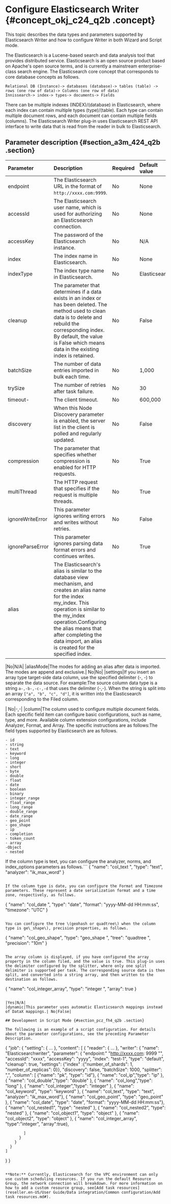 # Configure Elasticsearch Writer {#concept_okj_c24_q2b .concept}

This topic describes the data types and parameters supported by Elasticsearch Writer and how to configure Writer in both Wizard and Script mode.

The Elasticsearch is a Lucene-based search and data analysis tool that provides distributed service. Elasticsearch is an open source product based on Apache's open source terms, and is currently a mainstream enterprise-class search engine. The Elasticsearch core concept that corresponds to core database concepts as follows.

```
Relational DB (Instance)-> databases (database)-> tables (table) -> rows (one row of data)-> Columns (one row of data)
Innissearch-> index-> types-> documents-> Fields
```

There can be multiple indexes \(INDEX\)/\(database\) in Elasticsearch, where each index can contain multiple types \(type\)/\(table\). Each type can contain multiple document rows, and each document can contain multiple fields \(columns\). The Elasticsearch Writer plug-in uses Elasticsearch REST API interface to write data that is read from the reader in bulk to Elasticsearch.

## Parameter description​ {#section_a3m_424_q2b .section}

|Parameter|Description|Required|Default value|
|:--------|:----------|:-------|:------------|
|endpoint|The Elasticsearch URL in the format of `http://xxxx.com:9999`.|No|None|
|accessId|The Elasticsearch user name, which is used for authorizing an Elasticsearch connection.|No|None|
|accessKey|The password of the Elasticsearch instance.|No|N/A|
|index|The index name in Elasticsearch.|No|None|
|indexType|The index type name in Elasticsearch.|No|Elasticsearch|
|cleanup|The parameter that determines if a data exists in an index or has been deleted. The method used to clean data is to delete and rebuild the corresponding index. By default, the value is False which means data in the existing index is retained.|No|False|
|batchSize|The number of data entries imported in bulk each time.|No|1,000|
|trySize|The number of retries after task failure.|No|30|
|timeout-|The client timeout.|No|600,000|
|discovery|When this Node Discovery parameter is enabled, the server list in the client is polled and regularly updated.|No|False|
|compression|The parameter that specifies whether compression is enabled for HTTP requests.|No|True|
|multiThread|The HTTP request that specifies if the request is multiple threads.|No|True|
|ignoreWriteError|This parameter ignores writing errors and writes without retries.|No|False|
|ignoreParseError|This parameter ignores parsing data format errors and continues writes.|No|True|
|alias|The Elasticsearch's alias is similar to the database view mechanism, and creates an alias name for the index my\_index. This operation is similar to the my\_index operation.Configuring the alias means that after completing the data import, an alias is created for the specified index.

|No|N/A|
|aliasMode|The modes for adding an alias after data is imported. The modes are append and exclusive.| No|No|
|settings|If you insert an array type target-side data column, use the specified delimiter \(-, -\) to separate the data source. For example:The source column data type is a string `a-,-b-,-c-,-d` that uses the delimiter \(-,-\). When the string is split into an array `["a", "b", "c", "d"]`, it is written into the Elasticsearch corresponding to the Filed column.

| No|-,-|
|column|The column used to configure multiple document fields. Each specific field item can configure basic configurations, such as name, type, and more. Available column extension configurations, include Analyzer, Format, and Array. The specific instructions are as follows:The field types supported by Elasticsearch are as follows.

```
- id
- string
- text
- keyword
- long
- integer
- short
- byte
- double
- float
- date
- boolean
- binary
- integer_range
- float_range
- long_range
- double_range
- date_range
- geo_point
- geo_shape
- ip
- completion
- token_count
- array
-Object
- nested
```

If the column type is text, you can configure the analyzer, norms, and index\_options parameters as follows.```
{
        "name": "col_text ",
        "type": "text",
        "analyzer": "ik_max_word"
    }
```

If the column type is date, you can configure the Format and Timezone parameters. These represent a date serialization format and a time zone, respectively, as follows.

```
{
        "name": "col_date ",
        "type": "date",
        "format": "yyyy-MM-dd HH:mm:ss",
        "timezone": "UTC"
    }
```

You can configure the tree \(geohash or quadtree\) when the column type is ge\_shape\), precision properties, as follows.

```
{
        "name": "col_geo_shape",
        "type": "geo_shape ",
        "tree": "quadtree ",
        "precision": "10m"
    }
```

The array column is displayed, if you have configured the array property in the column filed, and the value is true. This plug-in uses the delimiter configured by the splitter, where only one split delimiter is supported per task. The corresponding source data is then split, and converted into a string array, and then written to the destination as follows.

```
{
        "name": "col_integer_array",
        "type": "integer ",
        "array": true
    }
```

|Yes|N/A|
|dynamic|This parameter uses automatic Elasticsearch mappings instead of DataX mappings.| No|False|

## Development in Script Mode {#section_pcz_fh4_q2b .section}

The following is an example of a script configuration. For details about the parameter configurations, see the preceding Parameter Description.

```
{
  "job": {
    "setting": {
      ...
    },
    "content": [
      {
        "reader": {
          ...
        },
        "writer": {
          "name": "Elasticsearchwriter",
          "parameter": {
            "endpoint:" "http://xxxx.com: 9999 "",
            "accessId": "xxxx",
            "accessKey": "yyyy",
            "index": "test-1",
            "type": "default",
            "cleanup": true,
            "settings": {"index" :{"number_of_shards": 1, "number_of_replicas": 0}},
            "discovery": false,
            "batchSize": 1000,
            "splitter": ",",
            "column": [
              {"name": "pk", "type": "id"},
              { "name": "col_ip","type": "ip" },
              { "name": "col_double","type": "double" },
              { "name": "col_long","type": "long" },
              { "name": "col_integer","type": "integer" },
              { "name": "col_keyword", "type": "keyword" },
              { "name": "col_text", "type": "text", "analyzer": "ik_max_word"},
              { "name": "col_geo_point", "type": "geo_point" },
              { "name": "col_date", "type": "date", "format": "yyyy-MM-dd HH:mm:ss"},
              { "name": "col_nested1", "type": "nested" },
              { "name": "col_nested2", "type": "nested" },
              { "name": "col_object1", "type": "object" },
              { "name": "col_object2", "type": "object" },
              { "name": "col_integer_array", "type":"integer", "array":true},
              
            ]
          }
        }
      }
    ]
  }
}
```

**Note:** Currently, Elasticsearch for the VPC environment can only use custom scheduling resources. If you run the default Resource Group, the network connection will breakdown. For more information on how to add a custom resource group, see[Add task resources](reseller.en-US/User Guide/Data integration/Common configuration/Add task resources.md#).

